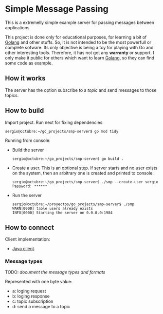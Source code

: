 # Simple Message Passing 

This is a extremelly simple example server for passing messages between applications.

This project is done only for educational purposes, for learning a bit of [Golang](https://go.dev/) and other stuffs. 
So, it is not intended to be the most powerfull or complete sofware. Its only objective is being a toy for playing with Go
and other interesting tools. Therefore, it has not got any **warranty** or support. I only make it public for others which
want to learn [Golang](https://go.dev/), so they can find some code as example. 

## How it works

The server has the option subscribe to a _topic_ and send messages to those topics.

## How to build

Import project. Run next for fixing dependencies:

```    
sergio@octubre:~/go_projects/smp-server$ go mod tidy 
```

Running from console:

- Build the server
    ```
    sergio@octubre:~/go_projects/smp-server$ go build .
    ```
- Create a user. This is an optional step. If server starts and no user exists on the system, then an arbitrary one is 
  created and printed to console.
    ```
    sergio@octubre:~/go_projects/smp-server$ ./smp --create-user sergio
    Password: ******
    ```
- Run the server
    ```
    sergio@octubre:~/proyectos/go_projects/smp-server$ ./smp
    WARN[0000] table users already exists                   
    INFO[0000] Starting the server on 0.0.0.0:1984
    ```

## How to connect

Client implementation:

- [Java client](https://github.com/scruz84/smp-java-client).

### Message types

TODO: _document the message types and formats_

Represented with one byte value:
- a: loging request
- b: loging response
- c: topic subscription
- d: send a message to a topic